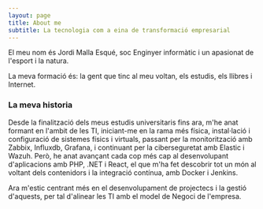 ```yaml
---
layout: page
title: About me
subtitle: La tecnologia com a eina de transformació empresarial
---
```


El meu nom és Jordi Malla Esqué, soc Enginyer informàtic i un apasionat de l'esport i la natura.

La meva formació és: la gent que tinc al meu voltan, els estudis, els llibres i Internet.

### La meva historia

Desde la finalització dels meus estudis universitaris fins ara, m'he anat formant en l'ambit de les TI, iniciant-me en la rama més física, instal·lació i configuració de sistemes físics i virtuals, passant per la monitorització amb Zabbix, Influxdb, Grafana, i continuant per la ciberseguretat amb Elastic i Wazuh. Però, he anat avançant cada cop més cap al desenvolupant d'aplicacions amb PHP, .NET i React, el que m'ha fet descobrir tot un món al voltant dels contenidors i la integració contínua, amb Docker i Jenkins.

Ara m'estic centrant més en el desenvolupament de projectecs i la gestió d'aquests, per tal d'alinear les TI amb el model de Negoci de l'empresa.
